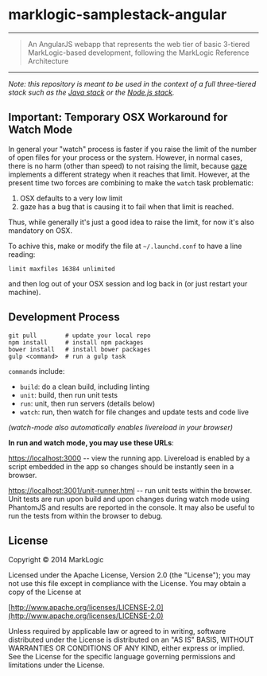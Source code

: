 # marklogic-samplestack-angular

---

> An AngularJS webapp that represents the web tier of basic 3-tiered
MarkLogic-based development,
following the MarkLogic Reference Architecture

---

*Note: this repository is meant to be used in the context of a full
three-tiered stack such as the [Java stack](https://github.com/marklogic/samplestack-java)
or the [Node.js stack](https://github.com/marklogic/samplestack-node).*

## Important: Temporary OSX Workaround for Watch Mode

In general your "watch" process is faster if you raise the limit of the number
of open files for your process or the system.  However, in normal cases, there
is no harm (other than speed) to not raising the limit, because
[gaze](https://github.com/shama/gaze) implements a different strategy when
it reaches that limit.  However, at the present time two forces are combining
to make the `watch` task problematic:

1. OSX defaults to a very low limit
2. gaze has a bug that is causing it to fail when that limit is reached.

Thus, while generally it's just a good idea to raise the limit, for now it's
also mandatory on OSX.

To achive this, make or modify the file at `~/.launchd.conf` to have a line
reading:

```
limit maxfiles 16384 unlimited
```

and then log out of your OSX session and log back in (or just restart your
machine).

## Development Process

```
git pull        # update your local repo
npm install     # install npm packages
bower install   # install bower packages
gulp <command>  # run a gulp task
```

`command`s include:

* `build`:  do a clean build, including linting
* `unit`:   build, then run unit tests
* `run`:    unit, then run servers (details below)
* `watch`:  run, then watch for file changes and update tests and code live

*(watch-mode also automatically enables livereload in your browser)*

**In run and watch mode, you may use these URLs**:

<a target="_blank" href="https://localhost:3000">https://localhost:3000</a> -- view the running app.
Livereload is enabled by a script embedded in the app so changes should
be instantly seen in a browser.

<a target="_blank" href="https://localhost:3001/unit-runner.html">https://localhost:3001/unit-runner.html</a>
 -- run
unit tests within the browser.  Unit tests are run upon build and upon changes
during watch mode using PhantomJS and results are reported in the console.
It may also be useful to run the tests from within the browser to debug.

## License

Copyright © 2014 MarkLogic

Licensed under the Apache License, Version 2.0 (the "License");
you may not use this file except in compliance with the License.
You may obtain a copy of the License at

  [http://www.apache.org/licenses/LICENSE-2.0](http://www.apache.org/licenses/LICENSE-2.0)

Unless required by applicable law or agreed to in writing, software
distributed under the License is distributed on an "AS IS" BASIS,
WITHOUT WARRANTIES OR CONDITIONS OF ANY KIND, either express or implied.
See the License for the specific language governing permissions and
limitations under the License.

